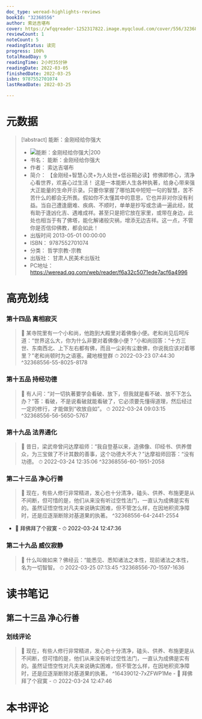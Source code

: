 ```yaml
---
doc_type: weread-highlights-reviews
bookId: "32368556"
author: 索达吉堪布
cover: https://wfqqreader-1252317822.image.myqcloud.com/cover/556/32368556/t7_32368556.jpg
reviewCount: 1
noteCount: 5
readingStatus: 读完
progress: 100%
totalReadDay: 9
readingTime: 2小时35分钟
readingDate: 2022-03-05
finishedDate: 2022-03-25
isbn: 9787552701074
lastReadDate: 2022-03-25

---
```

# 元数据
> [!abstract] 能断：金刚经给你强大
> - ![ 能断：金刚经给你强大|200](https://wfqqreader-1252317822.image.myqcloud.com/cover/556/32368556/t7_32368556.jpg)
> - 书名： 能断：金刚经给你强大
> - 作者： 索达吉堪布
> - 简介： 【金刚经+智慧心灵+为人处世+低谷期必读】修佛即修心，清净心看世界，欢喜心过生活！
这是一本能断人生各种执著，给身心带来强大正能量的生命开示录。只要你掌握了哪怕其中短短一句的智慧，苦不苦什么的都会无所畏。假如你不太懂其中的意思，它也并非对你没有利益。当自己遭逢磨难、疾病、不顺时，单单是抄写或念诵一遍此经，就有助于逢凶化吉、遇难成祥。甚至只是把它放在家里，或带在身边，此处也相当于有了佛塔，能化解诸般灾祸，增添无边吉祥。这一点，不管你是否信仰佛教，都会如此！
> - 出版时间 2013-05-01 00:00:00
> - ISBN： 9787552701074
> - 分类： 哲学宗教-宗教
> - 出版社： 甘肃人民美术出版社
> - PC地址：https://weread.qq.com/web/reader/f6a32c5071ede7acf6a4996

# 高亮划线

### 第十四品 离相寂灭

> 📌 某寺院里有一个小和尚，他跑到大殿里对着佛像小便。老和尚见后呵斥道：“世界这么大，你为什么非要对着佛像小便？”小和尚回答：“十方三世、东南西北、上下左右都有佛，而且一尘刹有尘数佛，你说我应该对着哪里？”老和尚顿时为之语塞。藏地根登群 
> ⏱ 2022-03-23 07:44:30 ^32368556-55-8025-8178

### 第十五品 持经功德

> 📌 有人问：“对一切执著要学会看破、放下，但我就是看不破、放不下怎么办？”答：看破，不是说看破就能看破了，它必须要先懂得道理，然后经过一定的修行，才能做到“收放自如”。 
> ⏱ 2022-03-24 09:03:15 ^32368556-56-5650-5767

### 第十九品 法界通化

> 📌 昔日，梁武帝曾问达摩祖师：“我自登基以来，造佛像、印经书、供养僧众，为三宝做了不计其数的善事，这个功德大不大？”达摩祖师回答：“没有功德。 
> ⏱ 2022-03-24 12:35:06 ^32368556-60-1951-2058

### 第二十三品 净心行善

> 📌  现在，有些人修行非常精进，发心也十分清净，磕头、供养、布施更是从不间断，但可惜的是，他们从来没有听过空性法门，一直认为成佛是实有的。虽然证悟空性对凡夫来说确实困难，但不管怎么样，在因地积资净障时，还是应逐渐断除对基道果的执著。 ^32368556-64-2441-2554
- 💭 拜佛拜了个寂寞 - ⏱ 2022-03-24 12:47:36 

### 第二十九品 威仪寂静

> 📌 什么叫做如来？佛经云：“能悉见、悉知诸法之本性，现前诸法之本性，名为一切智智。 
> ⏱ 2022-03-25 07:13:45 ^32368556-70-1597-1636

# 读书笔记

## 第二十三品 净心行善

### 划线评论
> 📌 现在，有些人修行非常精进，发心也十分清净，磕头、供养、布施更是从不间断，但可惜的是，他们从来没有听过空性法门，一直认为成佛是实有的。虽然证悟空性对凡夫来说确实困难，但不管怎么样，在因地积资净障时，还是应逐渐断除对基道果的执著。  ^16439012-7xZFWP1Me
    - 💭 拜佛拜了个寂寞
    - ⏱ 2022-03-24 12:47:46
   
# 本书评论
